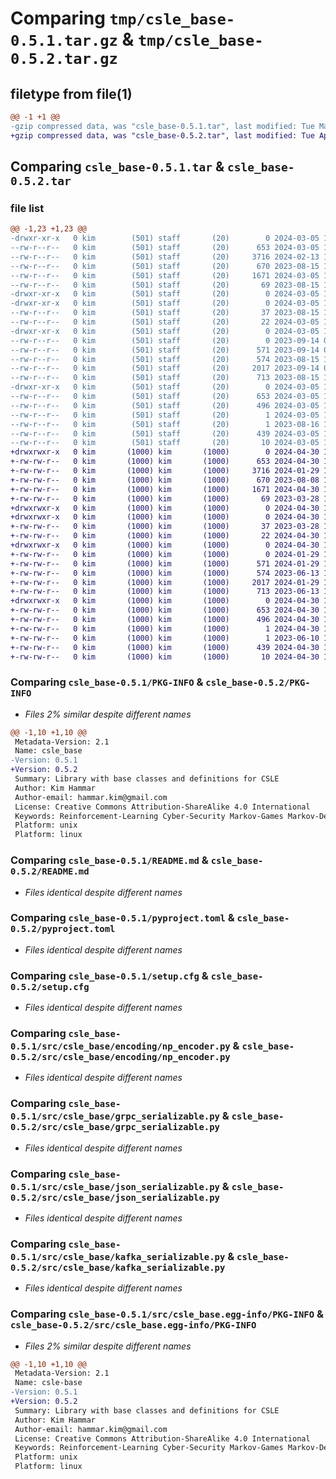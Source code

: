 # Comparing `tmp/csle_base-0.5.1.tar.gz` & `tmp/csle_base-0.5.2.tar.gz`

## filetype from file(1)

```diff
@@ -1 +1 @@
-gzip compressed data, was "csle_base-0.5.1.tar", last modified: Tue Mar  5 17:30:10 2024, max compression
+gzip compressed data, was "csle_base-0.5.2.tar", last modified: Tue Apr 30 10:49:13 2024, max compression
```

## Comparing `csle_base-0.5.1.tar` & `csle_base-0.5.2.tar`

### file list

```diff
@@ -1,23 +1,23 @@
-drwxr-xr-x   0 kim        (501) staff       (20)        0 2024-03-05 17:30:10.322479 csle_base-0.5.1/
--rw-r--r--   0 kim        (501) staff       (20)      653 2024-03-05 17:30:10.322522 csle_base-0.5.1/PKG-INFO
--rw-r--r--   0 kim        (501) staff       (20)     3716 2024-02-13 12:24:16.000000 csle_base-0.5.1/README.md
--rw-r--r--   0 kim        (501) staff       (20)      670 2023-08-15 10:44:03.000000 csle_base-0.5.1/pyproject.toml
--rw-r--r--   0 kim        (501) staff       (20)     1671 2024-03-05 17:30:10.322772 csle_base-0.5.1/setup.cfg
--rw-r--r--   0 kim        (501) staff       (20)       69 2023-08-15 10:44:03.000000 csle_base-0.5.1/setup.py
-drwxr-xr-x   0 kim        (501) staff       (20)        0 2024-03-05 17:30:10.319334 csle_base-0.5.1/src/
-drwxr-xr-x   0 kim        (501) staff       (20)        0 2024-03-05 17:30:10.321067 csle_base-0.5.1/src/csle_base/
--rw-r--r--   0 kim        (501) staff       (20)       37 2023-08-15 10:44:03.000000 csle_base-0.5.1/src/csle_base/__init__.py
--rw-r--r--   0 kim        (501) staff       (20)       22 2024-03-05 17:30:08.000000 csle_base-0.5.1/src/csle_base/__version__.py
-drwxr-xr-x   0 kim        (501) staff       (20)        0 2024-03-05 17:30:10.322262 csle_base-0.5.1/src/csle_base/encoding/
--rw-r--r--   0 kim        (501) staff       (20)        0 2023-09-14 08:14:52.000000 csle_base-0.5.1/src/csle_base/encoding/__init__.py
--rw-r--r--   0 kim        (501) staff       (20)      571 2023-09-14 08:14:52.000000 csle_base-0.5.1/src/csle_base/encoding/np_encoder.py
--rw-r--r--   0 kim        (501) staff       (20)      574 2023-08-15 10:44:03.000000 csle_base-0.5.1/src/csle_base/grpc_serializable.py
--rw-r--r--   0 kim        (501) staff       (20)     2017 2023-09-14 08:14:52.000000 csle_base-0.5.1/src/csle_base/json_serializable.py
--rw-r--r--   0 kim        (501) staff       (20)      713 2023-08-15 10:44:03.000000 csle_base-0.5.1/src/csle_base/kafka_serializable.py
-drwxr-xr-x   0 kim        (501) staff       (20)        0 2024-03-05 17:30:10.322052 csle_base-0.5.1/src/csle_base.egg-info/
--rw-r--r--   0 kim        (501) staff       (20)      653 2024-03-05 17:30:10.000000 csle_base-0.5.1/src/csle_base.egg-info/PKG-INFO
--rw-r--r--   0 kim        (501) staff       (20)      496 2024-03-05 17:30:10.000000 csle_base-0.5.1/src/csle_base.egg-info/SOURCES.txt
--rw-r--r--   0 kim        (501) staff       (20)        1 2024-03-05 17:30:10.000000 csle_base-0.5.1/src/csle_base.egg-info/dependency_links.txt
--rw-r--r--   0 kim        (501) staff       (20)        1 2023-08-16 11:39:18.000000 csle_base-0.5.1/src/csle_base.egg-info/not-zip-safe
--rw-r--r--   0 kim        (501) staff       (20)      439 2024-03-05 17:30:10.000000 csle_base-0.5.1/src/csle_base.egg-info/requires.txt
--rw-r--r--   0 kim        (501) staff       (20)       10 2024-03-05 17:30:10.000000 csle_base-0.5.1/src/csle_base.egg-info/top_level.txt
+drwxrwxr-x   0 kim       (1000) kim       (1000)        0 2024-04-30 10:49:13.542520 csle_base-0.5.2/
+-rw-rw-r--   0 kim       (1000) kim       (1000)      653 2024-04-30 10:49:13.542520 csle_base-0.5.2/PKG-INFO
+-rw-rw-r--   0 kim       (1000) kim       (1000)     3716 2024-01-29 11:24:00.000000 csle_base-0.5.2/README.md
+-rw-rw-r--   0 kim       (1000) kim       (1000)      670 2023-08-08 14:54:06.000000 csle_base-0.5.2/pyproject.toml
+-rw-rw-r--   0 kim       (1000) kim       (1000)     1671 2024-04-30 10:49:13.546520 csle_base-0.5.2/setup.cfg
+-rw-rw-r--   0 kim       (1000) kim       (1000)       69 2023-03-28 14:03:22.000000 csle_base-0.5.2/setup.py
+drwxrwxr-x   0 kim       (1000) kim       (1000)        0 2024-04-30 10:49:13.542520 csle_base-0.5.2/src/
+drwxrwxr-x   0 kim       (1000) kim       (1000)        0 2024-04-30 10:49:13.542520 csle_base-0.5.2/src/csle_base/
+-rw-rw-r--   0 kim       (1000) kim       (1000)       37 2023-03-28 14:03:22.000000 csle_base-0.5.2/src/csle_base/__init__.py
+-rw-rw-r--   0 kim       (1000) kim       (1000)       22 2024-04-30 10:49:10.000000 csle_base-0.5.2/src/csle_base/__version__.py
+drwxrwxr-x   0 kim       (1000) kim       (1000)        0 2024-04-30 10:49:13.542520 csle_base-0.5.2/src/csle_base/encoding/
+-rw-rw-r--   0 kim       (1000) kim       (1000)        0 2024-01-29 11:24:00.000000 csle_base-0.5.2/src/csle_base/encoding/__init__.py
+-rw-rw-r--   0 kim       (1000) kim       (1000)      571 2024-01-29 11:24:00.000000 csle_base-0.5.2/src/csle_base/encoding/np_encoder.py
+-rw-rw-r--   0 kim       (1000) kim       (1000)      574 2023-06-13 15:27:33.000000 csle_base-0.5.2/src/csle_base/grpc_serializable.py
+-rw-rw-r--   0 kim       (1000) kim       (1000)     2017 2024-01-29 11:24:00.000000 csle_base-0.5.2/src/csle_base/json_serializable.py
+-rw-rw-r--   0 kim       (1000) kim       (1000)      713 2023-06-13 15:27:33.000000 csle_base-0.5.2/src/csle_base/kafka_serializable.py
+drwxrwxr-x   0 kim       (1000) kim       (1000)        0 2024-04-30 10:49:13.542520 csle_base-0.5.2/src/csle_base.egg-info/
+-rw-rw-r--   0 kim       (1000) kim       (1000)      653 2024-04-30 10:49:13.000000 csle_base-0.5.2/src/csle_base.egg-info/PKG-INFO
+-rw-rw-r--   0 kim       (1000) kim       (1000)      496 2024-04-30 10:49:13.000000 csle_base-0.5.2/src/csle_base.egg-info/SOURCES.txt
+-rw-rw-r--   0 kim       (1000) kim       (1000)        1 2024-04-30 10:49:13.000000 csle_base-0.5.2/src/csle_base.egg-info/dependency_links.txt
+-rw-rw-r--   0 kim       (1000) kim       (1000)        1 2023-06-10 13:43:53.000000 csle_base-0.5.2/src/csle_base.egg-info/not-zip-safe
+-rw-rw-r--   0 kim       (1000) kim       (1000)      439 2024-04-30 10:49:13.000000 csle_base-0.5.2/src/csle_base.egg-info/requires.txt
+-rw-rw-r--   0 kim       (1000) kim       (1000)       10 2024-04-30 10:49:13.000000 csle_base-0.5.2/src/csle_base.egg-info/top_level.txt
```

### Comparing `csle_base-0.5.1/PKG-INFO` & `csle_base-0.5.2/PKG-INFO`

 * *Files 2% similar despite different names*

```diff
@@ -1,10 +1,10 @@
 Metadata-Version: 2.1
 Name: csle_base
-Version: 0.5.1
+Version: 0.5.2
 Summary: Library with base classes and definitions for CSLE
 Author: Kim Hammar
 Author-email: hammar.kim@gmail.com
 License: Creative Commons Attribution-ShareAlike 4.0 International
 Keywords: Reinforcement-Learning Cyber-Security Markov-Games Markov-Decision-Processes
 Platform: unix
 Platform: linux
```

### Comparing `csle_base-0.5.1/README.md` & `csle_base-0.5.2/README.md`

 * *Files identical despite different names*

### Comparing `csle_base-0.5.1/pyproject.toml` & `csle_base-0.5.2/pyproject.toml`

 * *Files identical despite different names*

### Comparing `csle_base-0.5.1/setup.cfg` & `csle_base-0.5.2/setup.cfg`

 * *Files identical despite different names*

### Comparing `csle_base-0.5.1/src/csle_base/encoding/np_encoder.py` & `csle_base-0.5.2/src/csle_base/encoding/np_encoder.py`

 * *Files identical despite different names*

### Comparing `csle_base-0.5.1/src/csle_base/grpc_serializable.py` & `csle_base-0.5.2/src/csle_base/grpc_serializable.py`

 * *Files identical despite different names*

### Comparing `csle_base-0.5.1/src/csle_base/json_serializable.py` & `csle_base-0.5.2/src/csle_base/json_serializable.py`

 * *Files identical despite different names*

### Comparing `csle_base-0.5.1/src/csle_base/kafka_serializable.py` & `csle_base-0.5.2/src/csle_base/kafka_serializable.py`

 * *Files identical despite different names*

### Comparing `csle_base-0.5.1/src/csle_base.egg-info/PKG-INFO` & `csle_base-0.5.2/src/csle_base.egg-info/PKG-INFO`

 * *Files 2% similar despite different names*

```diff
@@ -1,10 +1,10 @@
 Metadata-Version: 2.1
 Name: csle-base
-Version: 0.5.1
+Version: 0.5.2
 Summary: Library with base classes and definitions for CSLE
 Author: Kim Hammar
 Author-email: hammar.kim@gmail.com
 License: Creative Commons Attribution-ShareAlike 4.0 International
 Keywords: Reinforcement-Learning Cyber-Security Markov-Games Markov-Decision-Processes
 Platform: unix
 Platform: linux
```

